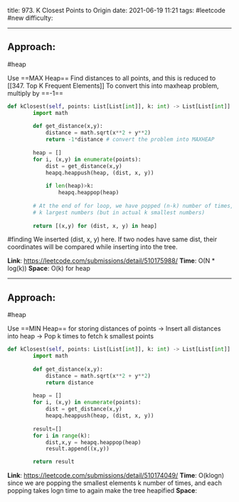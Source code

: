 title: 973. K Closest Points to Origin
date: 2021-06-19 11:21
tags: #leetcode #new
difficulty:

---
## Approach:
#heap 

Use ==MAX Heap==
Find distances to all points, and this is reduced to [[347. Top K Frequent Elements]]
To convert this into maxheap problem, multiply by ==-1==

```python
def kClosest(self, points: List[List[int]], k: int) -> List[List[int]]:
        import math
        
        def get_distance(x,y):
            distance = math.sqrt(x**2 + y**2)
            return -1*distance # convert the problem into MAXHEAP
    
        heap = []
        for i, (x,y) in enumerate(points):
            dist = get_distance(x,y)
            heapq.heappush(heap, (dist, x, y))
            
            if len(heap)>k:
                heapq.heappop(heap)
        
        # At the end of for loop, we have popped (n-k) number of times, leaving us with 
        # k largest numbers (but in actual k smallest numbers)
        
        return [(x,y) for (dist, x, y) in heap]
```

#finding 
We inserted (dist, x, y) here.
If two nodes have same dist, their coordinates will be compared while inserting into the tree.

**Link**: https://leetcode.com/submissions/detail/510175988/
**Time**: O(N * log(k))
**Space**: O(k) for heap

---
## Approach:
#heap 

Use ==MIN Heap== for storing distances of points
-> Insert all distances into heap
-> Pop k times to fetch k smallest points 

```python
def kClosest(self, points: List[List[int]], k: int) -> List[List[int]]:
        import math
        
        def get_distance(x,y):
            distance = math.sqrt(x**2 + y**2)
            return distance
    
        heap = []
        for i, (x,y) in enumerate(points):
            dist = get_distance(x,y)
            heapq.heappush(heap, (dist, x, y))        
        
        result=[]
        for i in range(k):
            dist,x,y = heapq.heappop(heap)
            result.append((x,y))

        return result
```


**Link**: https://leetcode.com/submissions/detail/510174049/
**Time**: O(klogn) since we are popping the smallest elements k number of times, and each popping takes logn time to again make the tree heapified
**Space**: